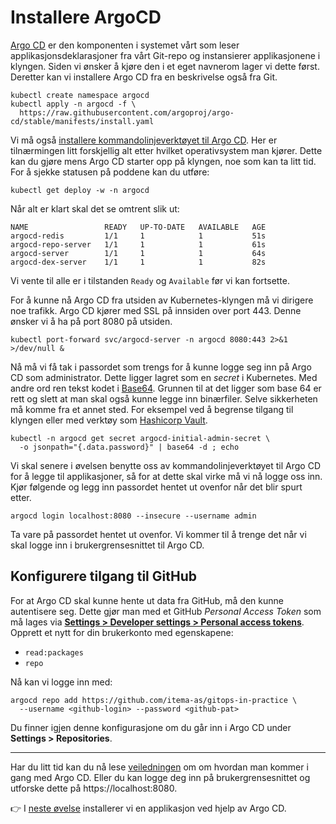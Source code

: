 # Installere ArgoCD

[Argo CD](https://argoproj.github.io/argo-cd/) er den komponenten i systemet vårt som leser applikasjonsdeklarasjoner fra vårt Git-repo og instansierer applikasjonene i klyngen. Siden vi ønsker å kjøre den i et eget navnerom lager vi dette først. Deretter kan vi installere Argo CD fra en beskrivelse også fra Git.

```Shell
kubectl create namespace argocd
kubectl apply -n argocd -f \
  https://raw.githubusercontent.com/argoproj/argo-cd/stable/manifests/install.yaml
```

Vi må også [installere kommandolinjeverktøyet til Argo CD](https://argo-cd.readthedocs.io/en/stable/cli_installation/). Her er tilnærmingen litt forskjellig alt etter hvilket operativsystem man kjører. Dette kan du gjøre mens Argo CD starter opp på klyngen, noe som kan ta litt tid. For å sjekke statusen på poddene kan du utføre:

```
kubectl get deploy -w -n argocd
```

Når alt er klart skal det se omtrent slik ut:

```
NAME                 READY   UP-TO-DATE   AVAILABLE   AGE
argocd-redis         1/1     1            1           51s
argocd-repo-server   1/1     1            1           61s
argocd-server        1/1     1            1           64s
argocd-dex-server    1/1     1            1           82s
```

Vi vente til alle er i tilstanden `Ready` og `Available` før vi kan fortsette.

For å kunne nå Argo CD fra utsiden av Kubernetes-klyngen må vi dirigere noe trafikk. Argo CD kjører med SSL på innsiden over port 443. Denne ønsker vi å ha på port 8080 på utsiden.

```Shell
kubectl port-forward svc/argocd-server -n argocd 8080:443 2>&1 >/dev/null &

```

Nå må vi få tak i passordet som trengs for å kunne logge seg inn på Argo CD som administrator. Dette ligger lagret som en *secret* i Kubernetes. Med andre ord ren tekst kodet i [Base64](https://en.wikipedia.org/wiki/Base64). Grunnen til at det ligger som base 64 er rett og slett at man skal også kunne legge inn binærfiler. Selve sikkerheten må komme fra et annet sted. For eksempel ved å begrense tilgang til klyngen eller med verktøy som [Hashicorp Vault](https://www.vaultproject.io).

```Shell
kubectl -n argocd get secret argocd-initial-admin-secret \
  -o jsonpath="{.data.password}" | base64 -d ; echo
```

Vi skal senere i øvelsen benytte oss av kommandolinjeverktøyet til Argo CD for å legge til applikasjoner, så for at dette skal virke må vi nå logge oss inn. Kjør følgende og legg inn passordet hentet ut ovenfor når det blir spurt etter.

```Shell
argocd login localhost:8080 --insecure --username admin
```

Ta vare på passordet hentet ut ovenfor. Vi kommer til å trenge det når vi skal logge inn i brukergrensesnittet til Argo CD.

## Konfigurere tilgang til GitHub

For at Argo CD skal kunne hente ut data fra GitHub, må den kunne autentisere seg. Dette gjør man med et GitHub *Personal Access Token* som må lages via [**Settings > Developer settings > Personal access tokens**](https://github.com/settings/tokens). Opprett et nytt for din brukerkonto med egenskapene:

- `read:packages`
- `repo`

Nå kan vi logge inn med:

```shell
argocd repo add https://github.com/itema-as/gitops-in-practice \
  --username <github-login> --password <github-pat>
```

Du finner igjen denne konfigurasjone om du går inn i Argo CD under **Settings > Repositories**.

---
Har du litt tid kan du nå lese [veiledningen](https://argo-cd.readthedocs.io/en/stable/getting_started/) om om hvordan man kommer i gang med Argo CD. Eller du kan logge deg inn på brukergrensesnittet og utforske dette på https://localhost:8080.

👉 I [neste øvelse](./02-isig-prod.md) installerer vi en applikasjon ved hjelp av Argo CD.

